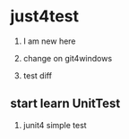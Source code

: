 # just4test
1. I am new here

1. change on git4windows

1. test diff

## start learn UnitTest

1. junit4 simple test